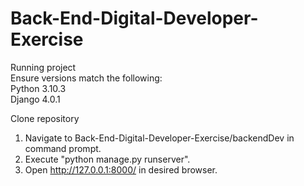 # Back-End-Digital-Developer-Exercise

Running project <br />
Ensure versions match the following: <br />
Python 3.10.3 <br />
Django 4.0.1 <br />

Clone repository <br />
1) Navigate to Back-End-Digital-Developer-Exercise/backendDev in command prompt. <br />
2) Execute "python manage.py runserver". <br />
3) Open http://127.0.0.1:8000/ in desired browser.
